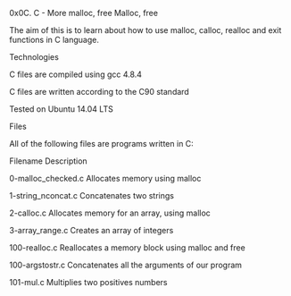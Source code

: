 0x0C. C - More malloc, free
Malloc, free

The aim of this is to learn about how to use malloc, calloc, realloc and exit functions in C language.



Technologies

C files are compiled using gcc 4.8.4

C files are written according to the C90 standard

Tested on Ubuntu 14.04 LTS

Files

All of the following files are programs written in C:



Filename	Description

0-malloc_checked.c	Allocates memory using malloc

1-string_nconcat.c	Concatenates two strings

2-calloc.c	Allocates memory for an array, using malloc

3-array_range.c	Creates an array of integers

100-realloc.c	Reallocates a memory block using malloc and free

100-argstostr.c	Concatenates all the arguments of our program

101-mul.c	Multiplies two positives numbers
